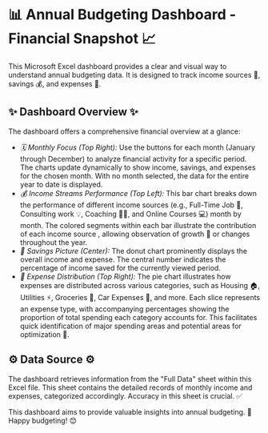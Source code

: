 # 📊 Annual Budgeting Dashboard - Financial Snapshot 📈

This Microsoft Excel dashboard provides a clear and visual way to understand annual budgeting data. It is designed to track income sources 💸, savings 💰, and expenses 🧾.

## ✨ Dashboard Overview ✨

The dashboard offers a comprehensive financial overview at a glance:

* *🗓 Monthly Focus (Top Right):* Use the buttons for each month (January through December) to analyze financial activity for a specific period. The charts update dynamically to show income, savings, and expenses for the chosen month. With no month selected, the data for the entire year to date is displayed.
* *💰 Income Streams Performance (Top Left):* This bar chart breaks down the performance of different income sources (e.g., Full-Time Job 💼, Consulting work 💡, Coaching 🧑‍🏫, and Online Courses 💻) month by month. The colored segments within each bar illustrate the contribution of each income source , allowing observation of growth 🌱 or changes throughout the year.
* *🎯 Savings Picture (Center):* The donut chart prominently displays the overall income and expense. The central number indicates the percentage of income saved for the currently viewed period.
* *💸 Expense Distribution (Top Right):* The pie chart illustrates how expenses are distributed across various categories, such as Housing 🏠, Utilities ⚡, Groceries 🍎, Car Expenses 🚗, and more. Each slice represents an expense type, with accompanying percentages showing the proportion of total spending each category accounts for. This facilitates quick identification of major spending areas and potential areas for optimization 🤔.

## ⚙ Data Source ⚙

The dashboard retrieves information from the "Full Data" sheet within this Excel file. This sheet contains the detailed records of monthly income and expenses, categorized accordingly. Accuracy in this sheet is crucial. ✅


This dashboard aims to provide valuable insights into annual budgeting. 🎉 Happy budgeting! 😊

